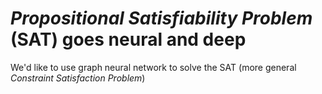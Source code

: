 # _Propositional Satisfiability Problem_ (SAT) goes neural and deep
We'd like to use graph neural network to solve the SAT (more general _Constraint Satisfaction Problem_)

